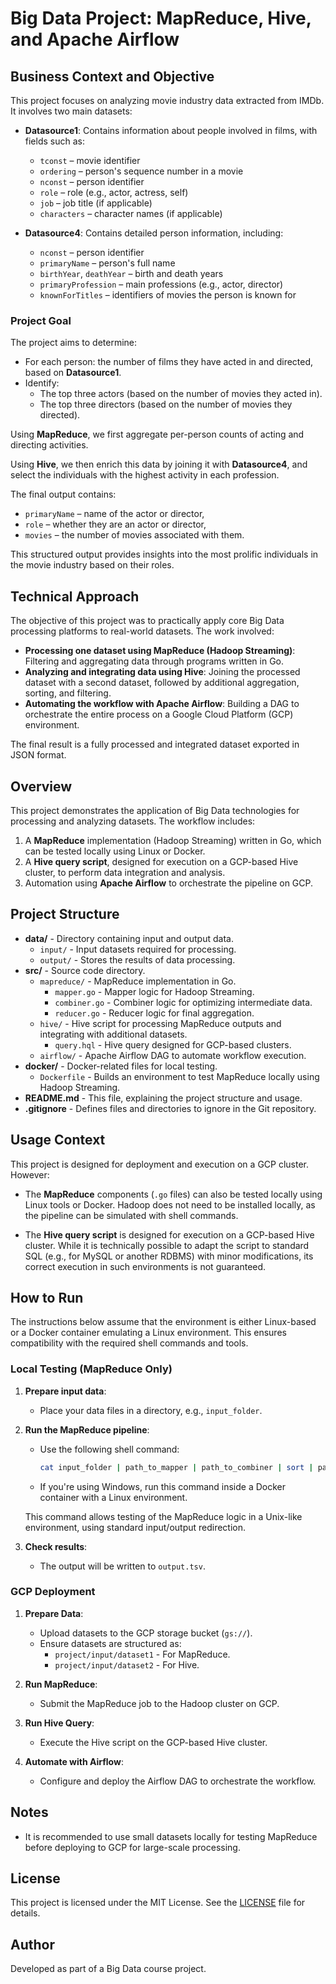 # Big Data Project: MapReduce, Hive, and Apache Airflow

## Business Context and Objective

This project focuses on analyzing movie industry data extracted from IMDb. It involves two main datasets:

- **Datasource1**: Contains information about people involved in films, with fields such as:
    - `tconst` – movie identifier
    - `ordering` – person's sequence number in a movie
    - `nconst` – person identifier
    - `role` – role (e.g., actor, actress, self)
    - `job` – job title (if applicable)
    - `characters` – character names (if applicable)

- **Datasource4**: Contains detailed person information, including:
    - `nconst` – person identifier
    - `primaryName` – person's full name
    - `birthYear`, `deathYear` – birth and death years
    - `primaryProfession` – main professions (e.g., actor, director)
    - `knownForTitles` – identifiers of movies the person is known for

### Project Goal

The project aims to determine:
- For each person: the number of films they have acted in and directed, based on **Datasource1**.
- Identify:
    - The top three actors (based on the number of movies they acted in).
    - The top three directors (based on the number of movies they directed).

Using **MapReduce**, we first aggregate per-person counts of acting and directing activities.

Using **Hive**, we then enrich this data by joining it with **Datasource4**, and select the individuals with the highest activity in each profession.

The final output contains:
- `primaryName` – name of the actor or director,
- `role` – whether they are an actor or director,
- `movies` – the number of movies associated with them.

This structured output provides insights into the most prolific individuals in the movie industry based on their roles.

## Technical Approach
The objective of this project was to practically apply core Big Data processing platforms to real-world datasets. The work involved:
- **Processing one dataset using MapReduce (Hadoop Streaming)**: Filtering and aggregating data through programs written in Go.
- **Analyzing and integrating data using Hive**: Joining the processed dataset with a second dataset, followed by additional aggregation, sorting, and filtering.
- **Automating the workflow with Apache Airflow**: Building a DAG to orchestrate the entire process on a Google Cloud Platform (GCP) environment.

The final result is a fully processed and integrated dataset exported in JSON format.

## Overview
This project demonstrates the application of Big Data technologies for processing and analyzing datasets. The workflow includes:
1. A **MapReduce** implementation (Hadoop Streaming) written in Go, which can be tested locally using Linux or Docker.
2. A **Hive query script**, designed for execution on a GCP-based Hive cluster, to perform data integration and analysis.
3. Automation using **Apache Airflow** to orchestrate the pipeline on GCP.

## Project Structure
- **data/** - Directory containing input and output data.
    - `input/` - Input datasets required for processing.
    - `output/` - Stores the results of data processing.
- **src/** - Source code directory.
    - `mapreduce/` - MapReduce implementation in Go.
        - `mapper.go` - Mapper logic for Hadoop Streaming.
        - `combiner.go` - Combiner logic for optimizing intermediate data.
        - `reducer.go` - Reducer logic for final aggregation.
    - `hive/` - Hive script for processing MapReduce outputs and integrating with additional datasets.
        - `query.hql` - Hive query designed for GCP-based clusters.
    - `airflow/` - Apache Airflow DAG to automate workflow execution.
- **docker/** - Docker-related files for local testing.
    - `Dockerfile` - Builds an environment to test MapReduce locally using Hadoop Streaming.
- **README.md** - This file, explaining the project structure and usage.
- **.gitignore** - Defines files and directories to ignore in the Git repository.

## Usage Context
This project is designed for deployment and execution on a GCP cluster. However:
- The **MapReduce** components (`.go` files) can also be tested locally using Linux tools or Docker. Hadoop does not need to be installed locally, as the pipeline can be simulated with shell commands.

- The **Hive query script** is designed for execution on a GCP-based Hive cluster. While it is technically possible to adapt the script to standard SQL (e.g., for MySQL or another RDBMS) with minor modifications, its correct execution in such environments is not guaranteed.

## How to Run

The instructions below assume that the environment is either Linux-based or a Docker container emulating a Linux environment. This ensures compatibility with the required shell commands and tools.

### Local Testing (MapReduce Only)
1. **Prepare input data**:
    - Place your data files in a directory, e.g., `input_folder`.
2. **Run the MapReduce pipeline**:
    - Use the following shell command:
      ```bash
      cat input_folder | path_to_mapper | path_to_combiner | sort | path_to_reducer > output.tsv
      ```
    - If you're using Windows, run this command inside a Docker container with a Linux environment.

   This command allows testing of the MapReduce logic in a Unix-like environment, using standard input/output redirection.
3. **Check results**:
    - The output will be written to `output.tsv`.

### GCP Deployment
1. **Prepare Data**:
    - Upload datasets to the GCP storage bucket (`gs://`).
    - Ensure datasets are structured as:
        - `project/input/dataset1` - For MapReduce.
        - `project/input/dataset2` - For Hive.

2. **Run MapReduce**:
    - Submit the MapReduce job to the Hadoop cluster on GCP.

3. **Run Hive Query**:
    - Execute the Hive script on the GCP-based Hive cluster.

4. **Automate with Airflow**:
    - Configure and deploy the Airflow DAG to orchestrate the workflow.

## Notes
- It is recommended to use small datasets locally for testing MapReduce before deploying to GCP for large-scale processing.

## License
This project is licensed under the MIT License. See the [LICENSE](LICENSE) file for details.

## Author
Developed as part of a Big Data course project.
